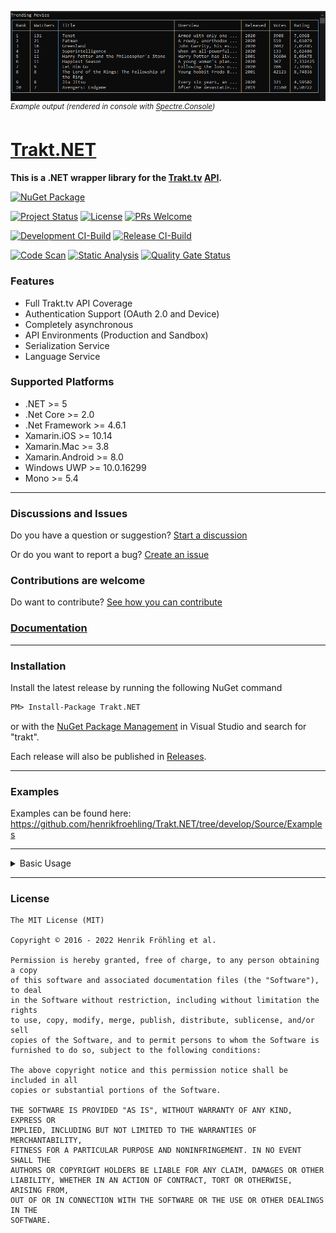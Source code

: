 ![](https://raw.githubusercontent.com/henrikfroehling/Trakt.NET/develop/.github/trending_movies_shows.gif)
*<sup>Example output (rendered in console with [Spectre.Console](https://github.com/spectresystems/spectre.console))</sup>*

[Trakt.NET](https://github.com/henrikfroehling/Trakt.NET)
===

**This is a .NET wrapper library for the [Trakt.tv](https://trakt.tv/) [API](http://docs.trakt.apiary.io/#).**

[![NuGet Package](https://img.shields.io/badge/Latest%20Version%20on%20NuGet-v1.3.0-blue.svg?style=flat)](https://www.nuget.org/packages/Trakt.NET/1.3.0)

[![Project Status](https://img.shields.io/badge/Project%20Status-In%20Development-blue.svg?style=flat)](https://img.shields.io/badge/Project%20Status-In%20Development-green)
[![License](https://img.shields.io/badge/License-MIT-blue.svg?style=flat)](https://opensource.org/licenses/MIT)
[![PRs Welcome](https://img.shields.io/badge/Pull%20Requests-Welcome-blue.svg?style=flat)](https://github.com/henrikfroehling/Trakt.NET/blob/develop/CONTRIBUTING.md)

[![Development CI-Build](https://github.com/henrikfroehling/Trakt.NET/actions/workflows/develop-CI.yml/badge.svg)](https://github.com/henrikfroehling/Trakt.NET/actions/workflows/develop-CI.yml)
[![Release CI-Build](https://github.com/henrikfroehling/Trakt.NET/actions/workflows/release-CI.yml/badge.svg)](https://github.com/henrikfroehling/Trakt.NET/actions/workflows/release-CI.yml)

[![Code Scan](https://github.com/henrikfroehling/Trakt.NET/actions/workflows/code-scan.yml/badge.svg)](https://github.com/henrikfroehling/Trakt.NET/actions/workflows/code-scan.yml)
[![Static Analysis](https://github.com/henrikfroehling/Trakt.NET/actions/workflows/sonarcloud.yml/badge.svg)](https://github.com/henrikfroehling/Trakt.NET/actions/workflows/sonarcloud.yml)
[![Quality Gate Status](https://sonarcloud.io/api/project_badges/measure?project=henrikfroehling_Trakt.NET&metric=alert_status)](https://sonarcloud.io/summary/new_code?id=henrikfroehling_Trakt.NET)

### Features

- Full Trakt.tv API Coverage
- Authentication Support (OAuth 2.0 and Device)
- Completely asynchronous
- API Environments (Production and Sandbox)
- Serialization Service
- Language Service

### Supported Platforms

- .NET >= 5
- .Net Core >= 2.0
- .Net Framework >= 4.6.1
- Xamarin.iOS >= 10.14
- Xamarin.Mac >= 3.8
- Xamarin.Android >= 8.0
- Windows UWP >= 10.0.16299
- Mono >= 5.4

---

### Discussions and Issues
Do you have a question or suggestion? [Start a discussion](https://github.com/henrikfroehling/Trakt.NET/discussions)

Or do you want to report a bug? [Create an issue](https://github.com/henrikfroehling/Trakt.NET/issues/new/choose)

### Contributions are welcome
Do want to contribute? [See how you can contribute](https://github.com/henrikfroehling/Trakt.NET/blob/develop/CONTRIBUTING.md)

### [Documentation](https://github.com/henrikfroehling/Trakt.NET/tree/develop/docs/Library_API_Documentation#library-api-documentation)

---

### Installation

Install the latest release by running the following NuGet command

```ps
PM> Install-Package Trakt.NET
```

or with the [NuGet Package Management](https://docs.nuget.org/consume/package-manager-dialog) in Visual Studio and search for "trakt".

Each release will also be published in [Releases](https://github.com/henrikfroehling/Trakt.NET/releases).

---
### Examples
    
Examples can be found here: https://github.com/henrikfroehling/Trakt.NET/tree/develop/Source/Examples

---
<details>
<summary>Basic Usage</summary>

**Create a new [Trakt.NET](https://github.com/henrikfroehling/Trakt.NET) Client**

```csharp
// Client ID is sufficient for usage without OAuth
var client = new TraktClient("Your Trakt Client ID");

// Both Client ID and Client Secret are required, if you need to authenticate your application
var client = new TraktClient("Your Trakt Client ID", "Your Trakt Client Secret");

// Both Client ID and Access Token are required, if you want to use requests, that require authorization
var client = new TraktClient("Your Trakt Client ID")
{
    Authorization = TraktAuthorization.CreateWith("Trakt Access Token")
};
```

**Use your existing tokens**

```csharp
var client = new TraktClient("Your Trakt Client ID");

// Only access token
client.Authorization = TraktAuthorization.CreateWith("Your Access Token");

// Access Token and Refresh Token
client.Authorization = TraktAuthorization.CreateWith("Your Access Token", "Your Refresh Token");
```

**Serialize and deserialize authorization information**

```csharp
ITraktAuthorization authorization = client.Authorization;

// Get JSON string from current authorization
string json = await TraktSerializationService.SerializeAsync(authorization);

// Get TraktAuthorization from JSON string
ITraktAuthorization deserializedAuthorization = await TraktSerializationService.DeserializeAsync(json);

client.Authorization = deserializedAuthorization;

// authorization == deserializedAuthorization
```

**Configure the client**

```csharp
client.ClientId = "Your Trakt Client ID";
client.ClientSecret = "Your Trakt Client Secret";

client.Configuration.ApiVersion = 2; // Set by default

// Set this to true, to use Trakt API staging environment
// This is disabled by default
client.Configuration.UseSandboxEnvironment = true;

// Force authorization for requests, where authorization is optional
// This is disabled by default
client.Configuration.ForceAuthorization = true;
```

**Get the top 10 trending shows including full information**

```csharp
TraktPagedResponse<ITraktTrendingShow> trendingShowsTop10 = await client.Shows.GetTrendingShowsAsync(new TraktExtendedInfo().SetFull(), null, 10);
// or
TraktPagedResponse<ITraktTrendingShow> trendingShowsTop10 = await client.Shows.GetTrendingShowsAsync(new TraktExtendedInfo() { Full = true }, 1, 10);

if (trendingShowsTop10)
{
    foreach (ITraktTrendingShow trendingShow in trendingShowsTop10)
    {
        Console.WriteLine($"Show: {trendingShow.Title} / Watchers: {trendingShow.Watchers}");
    }
}
```
![](https://raw.githubusercontent.com/henrikfroehling/Trakt.NET/develop/.github/trakt_trending_shows.png)
*<sup>Example output (rendered in console with [Spectre.Console](https://github.com/spectresystems/spectre.console))</sup>*

---
**Get the top 10 trending movies including full information**

```csharp
var extendedInfo = new TraktExtendedInfo() { Full = true };

TraktPagedResponse<ITraktTrendingMovie> trendingMoviesTop10 = await client.Movies.GetTrendingMoviesAsync(extendedInfo, null, 10);
// or
TraktPagedResponse<ITraktTrendingMovie> trendingMoviesTop10 = await client.Movies.GetTrendingMoviesAsync(extendedInfo, 1, 10);

if (trendingMoviesTop10)
{
    foreach (ITraktTrendingMovie trendingMovie in trendingMoviesTop10)
    {
        Console.WriteLine($"Movie: {trendingMovie.Title} / Watchers: {trendingMovie.Watchers}");
    }
}
```
![](https://raw.githubusercontent.com/henrikfroehling/Trakt.NET/develop/.github/trakt_trending_movies.png)
*<sup>Example output (rendered in console with [Spectre.Console](https://github.com/spectresystems/spectre.console))</sup>*

---
**Get the show 'Game of Thrones'**

```csharp
TraktResponse<ITraktShow> gameOfThrones = await client.Shows.GetShowAsync("game-of-thrones", new TraktExtendedInfo().SetFull());

if (gameOfThrones)
{
    ITraktShow show = gameOfThrones.Value;
    Console.WriteLine($"Title: {show.Title} / Year: {show.Year}");
    Console.WriteLine(show.Overview);
}
```

**Get the movie 'The Martian'**

```csharp
TraktResponse<ITraktMovie> theMartian = await client.Movies.GetMovieAsync("the-martian-2015", new TraktExtendedInfo().SetFull());

if (theMartian)
{
    ITraktMovie movie = theMartian.Value;
    Console.WriteLine($"Title: {movie.Title} / Year: {movie.Year}");
    Console.WriteLine(show.Overview);
}
```
</details>

---
### License

```text
The MIT License (MIT)

Copyright © 2016 - 2022 Henrik Fröhling et al.

Permission is hereby granted, free of charge, to any person obtaining a copy
of this software and associated documentation files (the "Software"), to deal
in the Software without restriction, including without limitation the rights
to use, copy, modify, merge, publish, distribute, sublicense, and/or sell
copies of the Software, and to permit persons to whom the Software is
furnished to do so, subject to the following conditions:

The above copyright notice and this permission notice shall be included in all
copies or substantial portions of the Software.

THE SOFTWARE IS PROVIDED "AS IS", WITHOUT WARRANTY OF ANY KIND, EXPRESS OR
IMPLIED, INCLUDING BUT NOT LIMITED TO THE WARRANTIES OF MERCHANTABILITY,
FITNESS FOR A PARTICULAR PURPOSE AND NONINFRINGEMENT. IN NO EVENT SHALL THE
AUTHORS OR COPYRIGHT HOLDERS BE LIABLE FOR ANY CLAIM, DAMAGES OR OTHER
LIABILITY, WHETHER IN AN ACTION OF CONTRACT, TORT OR OTHERWISE, ARISING FROM,
OUT OF OR IN CONNECTION WITH THE SOFTWARE OR THE USE OR OTHER DEALINGS IN THE
SOFTWARE.
```
